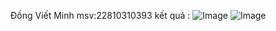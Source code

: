 Đồng Viết Minh
msv:22810310393
kết quả :
![Image](https://github.com/user-attachments/assets/0abb751a-ef10-46fa-b0dc-d7969b13fa01)
![Image](https://github.com/user-attachments/assets/87de2a2d-9bde-4f30-a050-ce2acc6970d9)
